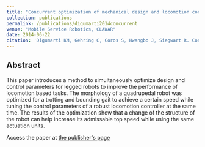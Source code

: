```yaml
---
title: "Concurrent optimization of mechanical design and locomotion control of a legged robot"
collection: publications
permalink: /publications/digumarti2014concurrent
venue: "Mobile Service Robotics, CLAWAR"
date: 2014-06-22
citation: 'Digumarti KM, Gehring C, Coros S, Hwangbo J, Siegwart R. Concurrent optimization of mechanical design and locomotion control of a legged robot. In Mobile Service Robotics 2014 (pp. 315-323).'
---
```


## Abstract
This paper introduces a method to simultaneously optimize design and control parameters for legged robots to improve the performance of locomotion based tasks. The morphology of a quadrupedal robot was optimized for a trotting and bounding gait to achieve a certain speed while tuning the control parameters of a robust locomotion controller at the same time. The results of the optimization show that a change of the structure of the robot can help increase its admissable top speed while using the same actuation units.

Access the paper at [the publisher's page](https://doi.org/10.1142/9789814623353_0037)
